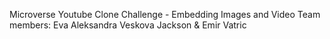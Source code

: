 Microverse Youtube Clone Challenge - Embedding Images and Video
Team members: Eva Aleksandra Veskova Jackson & Emir Vatric
